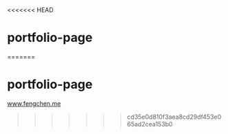 <<<<<<< HEAD
# portfolio-page
=======
# portfolio-page
www.fengchen.me
>>>>>>> cd35e0d810f3aea8cd29df453e065ad2cea153b0

